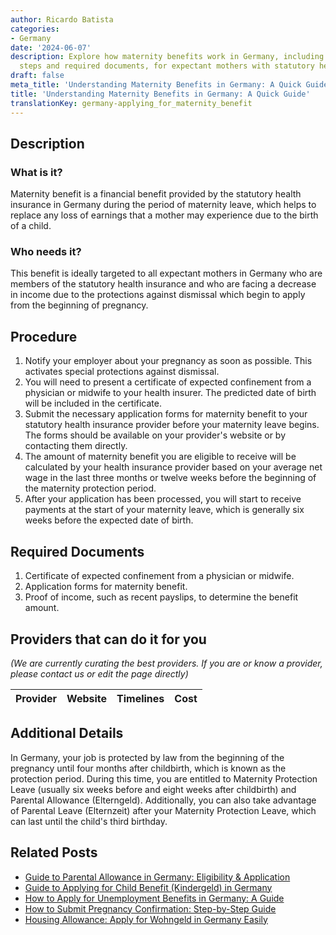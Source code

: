 ```yaml
---
author: Ricardo Batista
categories:
- Germany
date: '2024-06-07'
description: Explore how maternity benefits work in Germany, including application
  steps and required documents, for expectant mothers with statutory health insurance.
draft: false
meta_title: 'Understanding Maternity Benefits in Germany: A Quick Guide'
title: 'Understanding Maternity Benefits in Germany: A Quick Guide'
translationKey: germany-applying_for_maternity_benefit
---
```


## Description
### What is it?
Maternity benefit is a financial benefit provided by the statutory health insurance in Germany during the period of maternity leave, which helps to replace any loss of earnings that a mother may experience due to the birth of a child.

### Who needs it?
This benefit is ideally targeted to all expectant mothers in Germany who are members of the statutory health insurance and who are facing a decrease in income due to the protections against dismissal which begin to apply from the beginning of pregnancy.

## Procedure
1. Notify your employer about your pregnancy as soon as possible. This activates special protections against dismissal.
2. You will need to present a certificate of expected confinement from a physician or midwife to your health insurer. The predicted date of birth will be included in the certificate.
3. Submit the necessary application forms for maternity benefit to your statutory health insurance provider before your maternity leave begins. The forms should be available on your provider's website or by contacting them directly.
4. The amount of maternity benefit you are eligible to receive will be calculated by your health insurance provider based on your average net wage in the last three months or twelve weeks before the beginning of the maternity protection period.
5. After your application has been processed, you will start to receive payments at the start of your maternity leave, which is generally six weeks before the expected date of birth.

## Required Documents
1. Certificate of expected confinement from a physician or midwife.
2. Application forms for maternity benefit.
3. Proof of income, such as recent payslips, to determine the benefit amount.

## Providers that can do it for you
_(We are currently curating the best providers. If you are or know a provider, please contact us or edit the page directly)_

| Provider        |     Website     |     Timelines    |       Cost      |
| :-------------: | :-------------: |  :-------------: | :-------------: |

## Additional Details
In Germany, your job is protected by law from the beginning of the pregnancy until four months after childbirth, which is known as the protection period. During this time, you are entitled to Maternity Protection Leave (usually six weeks before and eight weeks after childbirth) and Parental Allowance (Elterngeld). Additionally, you can also take advantage of Parental Leave (Elternzeit) after your Maternity Protection Leave, which can last until the child's third birthday.


## Related Posts

- [Guide to Parental Allowance in Germany: Eligibility & Application](https://tramitit.com/guides/germany/applying_for_parental_allowance/)
- [Guide to Applying for Child Benefit (Kindergeld) in Germany](https://tramitit.com/guides/germany/applying_for_child_benefit/)
- [How to Apply for Unemployment Benefits in Germany: A Guide](https://tramitit.com/guides/germany/applying_for_unemployment_benefit/)
- [How to Submit Pregnancy Confirmation: Step-by-Step Guide](https://tramitit.com/guides/germany/submitting_pregnancy_confirmation/)
- [Housing Allowance: Apply for Wohngeld in Germany Easily](https://tramitit.com/guides/germany/applying_for_housing_allowance/)